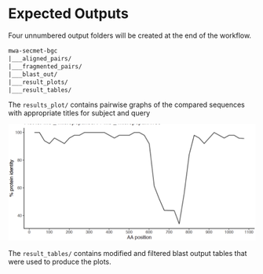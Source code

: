 # Expected Outputs

Four unnumbered output folders will be created at the end of the workflow.

```
mwa-secmet-bgc
|___aligned_pairs/
|___fragmented_pairs/
|___blast_out/
|___result_plots/
|___result_tables/
```

The `results_plot/` contains pairwise graphs of the compared sequences with appropriate titles for subject and query

![](https://github.com/somakchowdhury/mwa-secmet-bgc/blob/master/docs/imgs/plot.png "Example plot")

The `result_tables/` contains modified and filtered blast output tables that were used to produce the plots. 


